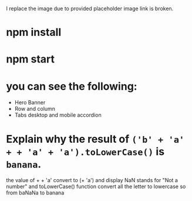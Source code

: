 I replace the image due to provided placeholder image link is broken.

# npm install
# npm start

# you can see the following:

- Hero Banner
- Row and column
- Tabs desktop and mobile accordion

# Explain why the result of `('b' + 'a' + + 'a' + 'a').toLowerCase()` is `banana`.

the value of + + 'a' convert to (+ 'a') and display NaN stands for "Not a number"
and toLowerCase() function convert all the letter to lowercase so from baNaNa to banana
